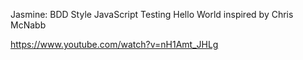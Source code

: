Jasmine: BDD Style JavaScript Testing Hello World
inspired by Chris McNabb

https://www.youtube.com/watch?v=nH1Amt_JHLg